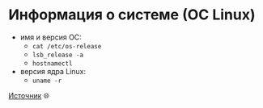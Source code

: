 # Информация о системе (ОС Linux)

- имя и версия ОС:
  - `cat /etc/os-release`
  - `lsb_release -a`
  - `hostnamectl`
- версия ядра Linux:
  - `uname -r`

[Источник](https://www.cyberciti.biz/faq/how-to-check-os-version-in-linux-command-line/) 🌐
